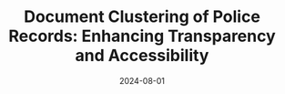 ---
title: "Document Clustering of Police Records: Enhancing Transparency and Accessibility"
collection: research
type: "Research Presentation"
venue: "University of California, Berkeley Summer Undergraduate Research Fellowship Symposium"
date: 2024-08-01
dateString: "August 2024"
upcoming: "false"
location: "Berkeley, CA"
---